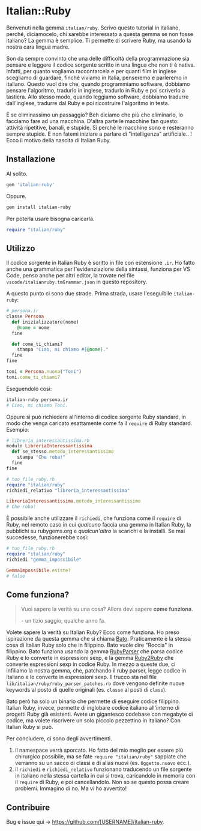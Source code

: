 # Italian::Ruby

Benvenuti nella gemma `italian/ruby`.
Scrivo questo tutorial in italiano, perché, diciamocelo, chi sarebbe interessato a questa gemma se non fosse italiano? La gemma è semplice. Ti permette di scrivere Ruby, ma usando la nostra cara lingua madre.

Son da sempre convinto che una delle difficoltà della programmazione sia pensare e leggere il codice sorgente scritto in una lingua che non ti è nativa. Infatti, per quanto vogliamo raccontarcela e per quanti film in inglese scegliamo di guardare, finché viviamo in Italia, penseremo e parleremo in italiano.
Questo vuol dire che, quando programmiamo software, dobbiamo pensare l'algoritmo, tradurlo in inglese, tradurlo in Ruby e poi scriverlo a tastiera. Allo stesso modo, quando leggiamo software, dobbiamo tradurre dall'inglese, tradurre dal Ruby e poi ricostruire l'algoritmo in testa.

E se eliminassimo un passaggio? Beh diciamo che più che eliminarlo, lo facciamo fare ad una macchina. D'altra parte le macchine fan questo: attività ripetitive, banali, e stupide. Sì perché le macchine sono e resteranno sempre stupide. E non fatemi iniziare a parlare di "intelligenza" artificiale.. !
Ecco il motivo della nascita di Italian Ruby.

## Installazione

Al solito.

```ruby
gem 'italian-ruby'
```

Oppure.

```bash
gem install italian-ruby
```

Per poterla usare bisogna caricarla.

```ruby
require "italian/ruby"
```

## Utilizzo

Il codice sorgente in Italian Ruby è scritto in file con estensione `.ir`. Ho fatto anche una grammatica per l'evidenziazione della sintassi, funziona per VS Code, penso anche per altri editor, la trovate nel file `vscode/italianruby.tmGrammar.json` in questo repository.

A questo punto ci sono due strade. Prima strada, usare l'eseguibile `italian-ruby`:

```ruby
# persona.ir
classe Persona
  def inizializzatore(nome)
    @nome = nome
  fine

  def come_ti_chiami?
    stampa "Ciao, mi chiamo #{@nome}."
  fine
fine

toni = Persona.nuova("Toni")
toni.come_ti_chiami?
```

Eseguendolo così:

```bash
italian-ruby persona.ir
# Ciao, mi chiamo Toni.
```

Oppure si può richiedere all'interno di codice sorgente Ruby standard, in modo che venga caricato esattamente come fa il `require` di Ruby standard. Esempio:

```ruby
# libreria_interessantissima.rb
modulo LibreriaInteressantissima
  def se_stesso.metodo_interessantissimo
    stampa "Che roba!"
  fine
fine

# tuo_file_ruby.rb
require "italian/ruby"
richiedi_relativo "libreria_interessantissima"

LibreriaInteressantissima.metodo_interessantissimo
# Che roba!
```

È possibile anche utilizzare il `richiedi`, che funziona come il `require` di Ruby, nel remoto caso in cui _qualcuno_ faccia una gemma in Italian Ruby, la pubblichi su rubygems.org e _qualcun'altro_ la scarichi e la installi. Se mai succedesse, funzionerebbe così:

```ruby
# tuo_file_ruby.rb
require "italian/ruby"
richiedi "gemma_impossibile"

GemmaImpossibile.esiste?
# false
```

## Come funziona?

> Vuoi sapere la verità su una cosa? Allora devi sapere **come funziona**.
>
> \- un tizio saggio, qualche anno fa.

Volete sapere la verità su Italian Ruby? Ecco come funziona. Ho preso ispirazione da questa gemma che si chiama [Bato](https://github.com/jjuliano/bato). Praticamente è la stessa cosa di Italian Ruby solo che in filippino. Bato vuole dire "Roccia" in filippino. Bato funziona usando la gemma [RubyParser](https://github.com/seattlerb/ruby_parser) che parsa codice Ruby e lo converte in espressioni sexp, e la gemma [Ruby2Ruby](https://github.com/seattlerb/ruby2ruby) che converte espressioni sexp in codice Ruby.
In mezzo a queste due, ci infiliamo la nostra gemma, che, patchando il ruby parser, legge codice in italiano e lo converte in espressioni sexp. Il trucco sta nel file `lib/italian/ruby/ruby_parser_patches.rb` dove vengono definite nuove keywords al posto di quelle originali (es. `classe` al posti di `class`).

Bato però ha solo un binario che permette di eseguire codice filippino. Italian Ruby, invece, permette di inglobare codice italiano all'interno di progetti Ruby già esistenti. Avete un gigantesco codebase con megabyte di codice, ma volete riscrivere un solo piccolo pezzettino in italiano? Con Italian Ruby si può.

Per concludere, ci sono degli avvertimenti.
1. il namespace verrà sporcato. Ho fatto del mio meglio per essere più chirurgico possibile, ma se fate `require "italian/ruby"` sappiate che verranno su un sacco di classi e di alias nuovi (es. `Oggetto.nuovo` ecc.).
2. il `richiedi` e `richiedi_relativo` funzionano traducendo un file sorgente in italiano nella stessa cartella in cui si trova, caricandolo in memoria con il `require` di Ruby, e poi cancellandolo. Non so se questo possa creare problemi. Immagino di no. Ma vi ho avvertito!

## Contribuire

Bug e issue qui -> https://github.com/[USERNAME]/italian-ruby.
